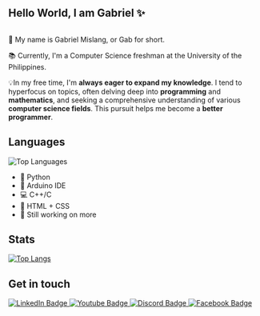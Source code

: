 ## Hello World, I am Gabriel ✨

<img src="https://komarev.com/ghpvc/?username=meezlung&style=flat-square&color=blue" alt=""/>
 
💬 My name is Gabriel Mislang, or Gab for short.

📚 Currently, I'm a Computer Science freshman at the University of the Philippines.

💡In my free time, I'm **always eager to expand my knowledge**. I tend to hyperfocus on topics, often delving deep into **programming** and **mathematics**, and seeking a comprehensive understanding of various **computer science fields**. This pursuit helps me become a **better programmer**. 

## Languages
![Top Languages](https://github-readme-stats.vercel.app/api/top-langs/?username=meezlung&theme=github_dark&layout=compact)
 - :snake: Python
 - :electric_plug: Arduino IDE
 - :computer: C++/C
 - :art: HTML + CSS
 - :muscle: Still working on more
 
## Stats
 [![Top Langs](https://github-readme-stats.vercel.app/api?username=meezlung&theme=github_dark&show_icons=true)](https://github.com/meezlung)

## Get in touch
<div id="badges">
  <a href="https://www.linkedin.com/in/gabriel-mislang-a48b29188/">
    <img src="https://img.shields.io/badge/LinkedIn-blue?style=for-the-badge&logo=linkedin&logoColor=white" alt="LinkedIn Badge"/>
  </a>
  <a href="https://www.youtube.com/channel/UCDR58kzE4HdfUdTJy_l7AwQ">
    <img src="https://img.shields.io/badge/YouTube-red?style=for-the-badge&logo=youtube&logoColor=white" alt="Youtube Badge"/>
  </a>
  <a href="https://discord.com/users/547341496937086978">
    <img src="https://img.shields.io/badge/Discord-purple?style=for-the-badge&logo=discord&logoColor=white" alt="Discord Badge"/>
  </a>
  <a href="https://www.facebook.com/m1slang/">
    <img src="https://img.shields.io/badge/Facebook-blue?style=for-the-badge&logo=facebook&logoColor=white" alt="Facebook Badge"/>
  </a>
</div>
 
<!--
**meezlung/meezlung** is a ✨ _special_ ✨ repository because its `README.md` (this file) appears on your GitHub profile.

Here are some ideas to get you started:

- 🔭 I’m currently working on ...
- 🌱 I’m currently learning ...
- 👯 I’m looking to collaborate on ...
- 🤔 I’m looking for help with ...
- 💬 Ask me about ...
- 📫 How to reach me: ...
- 😄 Pronouns: ...
- ⚡ Fun fact: ...
-->
